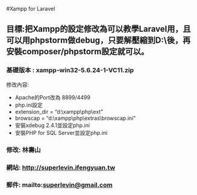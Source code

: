 #Xampp for Laravel 
## 目標:把Xampp的設定修改為可以教學Laravel用，且可以用phpstorm做debug，只要解壓縮到D:\後，再安裝composer/phpstorm設定就可以。


### 基礎版本 : xampp-win32-5.6.24-1-VC11.zip


修改內容:
- Apache的Port改為 8899/4499
- php.ini設定
- extension_dir = “d:\xampp\php\ext"
- browscap = “d:\xampp\php\extras\browscap.ini"
- 安裝xdebug 2.4.1並設定php.ini
- 安裝PHP for SQL Server並設定php.ini


### 修改: 林壽山
### 網站: http://superlevin.ifengyuan.tw
### 郵件: mailto:superlevin@gmail.com